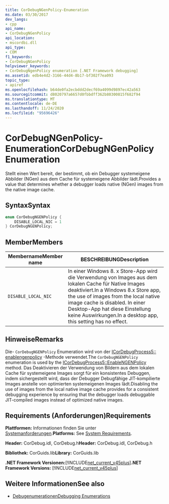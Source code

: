 ```yaml
---
title: CorDebugNGenPolicy-Enumeration
ms.date: 03/30/2017
dev_langs:
- cpp
api_name:
- CorDebugNGenPolicy
api_location:
- mscordbi.dll
api_type:
- COM
f1_keywords:
- CorDebugNGenPolicy
helpviewer_keywords:
- CorDebugNgenPolicy enumeration [.NET Framework debugging]
ms.assetid: edb4e4d2-3166-44d4-8b17-bf302f7ea093
topic_type:
- apiref
ms.openlocfilehash: b64de0fa2ecbddd2decf69a4099d9897ec42a563
ms.sourcegitcommit: d8020797a6657d0fbbdff362b80300815f682f94
ms.translationtype: MT
ms.contentlocale: de-DE
ms.lasthandoff: 11/24/2020
ms.locfileid: "95696426"
---
```

# <a name="cordebugngenpolicy-enumeration"></a><span data-ttu-id="ecaff-102">CorDebugNGenPolicy-Enumeration</span><span class="sxs-lookup"><span data-stu-id="ecaff-102">CorDebugNGenPolicy Enumeration</span></span>

<span data-ttu-id="ecaff-103">Stellt einen Wert bereit, der bestimmt, ob ein Debugger systemeigene Abbilder (NGen) aus dem Cache für systemeigene Abbilder lädt.</span><span class="sxs-lookup"><span data-stu-id="ecaff-103">Provides a value that determines whether a debugger loads native (NGen) images from the native image cache.</span></span>  
  
## <a name="syntax"></a><span data-ttu-id="ecaff-104">Syntax</span><span class="sxs-lookup"><span data-stu-id="ecaff-104">Syntax</span></span>  
  
```cpp
enum CorDebugNGENPolicy {  
    DISABLE_LOCAL_NIC = 1  
} CorDebugNGENPolicy;  
```  
  
## <a name="members"></a><span data-ttu-id="ecaff-105">Member</span><span class="sxs-lookup"><span data-stu-id="ecaff-105">Members</span></span>  
  
|<span data-ttu-id="ecaff-106">Membername</span><span class="sxs-lookup"><span data-stu-id="ecaff-106">Member name</span></span>|<span data-ttu-id="ecaff-107">BESCHREIBUNG</span><span class="sxs-lookup"><span data-stu-id="ecaff-107">Description</span></span>|  
|-----------------|-----------------|  
|`DISABLE_LOCAL_NIC`|<span data-ttu-id="ecaff-108">In einer Windows 8. x Store-App wird die Verwendung von Images aus dem lokalen Cache für Native Images deaktiviert.</span><span class="sxs-lookup"><span data-stu-id="ecaff-108">In a Windows 8.x Store app, the use of images from the local native image cache is disabled.</span></span> <span data-ttu-id="ecaff-109">In einer Desktop-App hat diese Einstellung keine Auswirkungen.</span><span class="sxs-lookup"><span data-stu-id="ecaff-109">In a desktop app, this setting has no effect.</span></span>|  
  
## <a name="remarks"></a><span data-ttu-id="ecaff-110">Hinweise</span><span class="sxs-lookup"><span data-stu-id="ecaff-110">Remarks</span></span>  

 <span data-ttu-id="ecaff-111">Die- `CorDebugNGENPolicy` Enumeration wird von der [ICorDebugProcess5:: enablengenpolicy](icordebugprocess5-enablengenpolicy-method.md) -Methode verwendet.</span><span class="sxs-lookup"><span data-stu-id="ecaff-111">The `CorDebugNGENPolicy` enumeration is used by the [ICorDebugProcess5::EnableNGENPolicy](icordebugprocess5-enablengenpolicy-method.md) method.</span></span> <span data-ttu-id="ecaff-112">Das Deaktivieren der Verwendung von Bildern aus dem lokalen Cache für systemeigene Images sorgt für ein konsistentes Debuggen, indem sichergestellt wird, dass der Debugger Debugfähige JIT-kompilierte Images anstelle von optimierten systemeigenen Images lädt.</span><span class="sxs-lookup"><span data-stu-id="ecaff-112">Disabling the use of images from the local native image cache provides for a consistent debugging experience by ensuring that the debugger loads debuggable JIT-compiled images instead of optimized native images.</span></span>  
  
## <a name="requirements"></a><span data-ttu-id="ecaff-113">Requirements (Anforderungen)</span><span class="sxs-lookup"><span data-stu-id="ecaff-113">Requirements</span></span>  

 <span data-ttu-id="ecaff-114">**Plattformen:** Informationen finden Sie unter [Systemanforderungen](../../get-started/system-requirements.md).</span><span class="sxs-lookup"><span data-stu-id="ecaff-114">**Platforms:** See [System Requirements](../../get-started/system-requirements.md).</span></span>  
  
 <span data-ttu-id="ecaff-115">**Header:** CorDebug.idl, CorDebug.h</span><span class="sxs-lookup"><span data-stu-id="ecaff-115">**Header:** CorDebug.idl, CorDebug.h</span></span>  
  
 <span data-ttu-id="ecaff-116">**Bibliothek:** CorGuids.lib</span><span class="sxs-lookup"><span data-stu-id="ecaff-116">**Library:** CorGuids.lib</span></span>  
  
 <span data-ttu-id="ecaff-117">**.NET Framework Versionen:**[!INCLUDE[net_current_v45plus](../../../../includes/net-current-v45plus-md.md)]</span><span class="sxs-lookup"><span data-stu-id="ecaff-117">**.NET Framework Versions:** [!INCLUDE[net_current_v45plus](../../../../includes/net-current-v45plus-md.md)]</span></span>  
  
## <a name="see-also"></a><span data-ttu-id="ecaff-118">Weitere Informationen</span><span class="sxs-lookup"><span data-stu-id="ecaff-118">See also</span></span>

- [<span data-ttu-id="ecaff-119">Debugenumerationen</span><span class="sxs-lookup"><span data-stu-id="ecaff-119">Debugging Enumerations</span></span>](debugging-enumerations.md)
